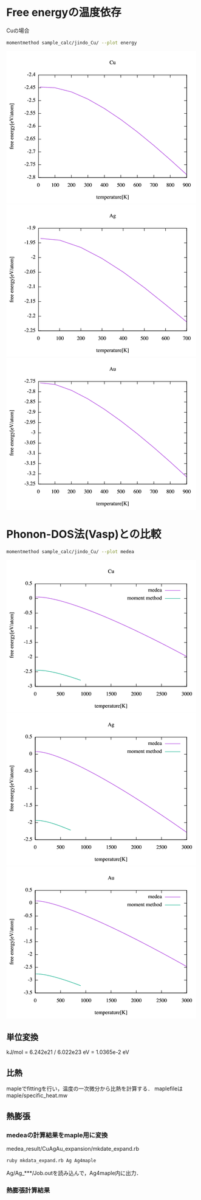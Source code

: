 # Free energyの温度依存
Cuの場合
```sh
momentmethod sample_calc/jindo_Cu/ --plot energy
```
![Cu](./image/energy_Cu.png)
![Ag](./image/energy_Ag.png)
![Au](./image/energy_Au.png)

# Phonon-DOS法(Vasp)との比較
```sh
momentmethod sample_calc/jindo_Cu/ --plot medea
```

![medea_Cu](./image/medea_Cu.png)
![medea_Ag](./image/medea_Ag.png)
![medea_Au](./image/medea_Au.png)

## 単位変換
kJ/mol = 6.242e21 / 6.022e23 eV = 1.0365e-2 eV
## 比熱
mapleでfittingを行い，温度の一次微分から比熱を計算する．
maplefileはmaple/specific_heat.mw

## 熱膨張
### medeaの計算結果をmaple用に変換
medea_result/CuAgAu_expansion/mkdate_expand.rb
```sh
ruby mkdata_expand.rb Ag Ag4maple
```
Ag/Ag_***/Job.outを読み込んで，Ag4maple内に出力．

### 熱膨張計算結果
